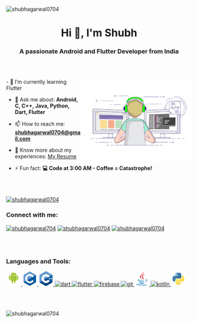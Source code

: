 <p align="left"> <img src="https://komarev.com/ghpvc/?username=shubhagarwal0704&label=Profile%20views&color=0e75b6&style=flat" alt="shubhagarwal0704" /> </p>
<h1 align="center">Hi 👋, I'm Shubh</h1>
<h3 align="center">A passionate Android and Flutter Developer from India</h3>

<br></br>

<img align="right" alt="coding" width="300" src="https://raw.githubusercontent.com/AswinBarath/AswinBarath/master/coding.gif">
- 🌱 I’m currently learning Flutter

- 💬 Ask me about: **Android, C, C++, Java, Python, Dart, Flutter**

- 📫 How to reach me: **shubhagarwal0704@gmail.com**

- 📄 <a>Know more about my experiences: </a> <a href="https://drive.google.com/file/d/1SXb14eBfCK5LP-CE1ur_Nw9HDgCQ5_NM/view?usp=sharing" target="_blank" rel="noreferrer">My Resume</a>


- ⚡ Fun fact: **💻 Code at 3:00 AM - Coffee = Catastrophe!**

  <br></br>

<p align="left"> <a href="https://github.com/ryo-ma/github-profile-trophy"><img src="https://github-profile-trophy.vercel.app/?username=shubhagarwal0704" alt="shubhagarwal0704" /></a> </p>

<h3 align="left">Connect with me:</h3>
<p align="left">
<a href="https://twitter.com/shubhagarwal704" target="blank"><img align="center" src="https://raw.githubusercontent.com/rahuldkjain/github-profile-readme-generator/master/src/images/icons/Social/twitter.svg" alt="shubhagarwal704" height="30" width="40" /></a>
<a href="https://linkedin.com/in/shubhagarwal0704" target="blank"><img align="center" src="https://raw.githubusercontent.com/rahuldkjain/github-profile-readme-generator/master/src/images/icons/Social/linked-in-alt.svg" alt="shubhagarwal0704" height="30" width="40" /></a>
<a href="https://www.leetcode.com/shubhagarwal0704" target="blank"><img align="center" src="https://raw.githubusercontent.com/rahuldkjain/github-profile-readme-generator/master/src/images/icons/Social/leet-code.svg" alt="shubhagarwal0704" height="30" width="40" /></a>
</p>
<br></br>
<h3 align="left">Languages and Tools:</h3>
<p align="left"> 
  <a href="https://developer.android.com" target="_blank" rel="noreferrer"> 
    <img src="https://raw.githubusercontent.com/devicons/devicon/master/icons/android/android-original-wordmark.svg" alt="android" width="40" height="40"/>
  </a> 
  <a href="https://www.cprogramming.com/" target="_blank" rel="noreferrer"> 
    <img src="https://raw.githubusercontent.com/devicons/devicon/master/icons/c/c-original.svg" alt="c" width="40" height="40"/>
  </a> 
  <a href="https://www.w3schools.com/cpp/" target="_blank" rel="noreferrer"> 
    <img src="https://raw.githubusercontent.com/devicons/devicon/master/icons/cplusplus/cplusplus-original.svg" alt="cplusplus" width="40" height="40"/>
  </a> 
  <a href="https://dart.dev/" target="_blank" rel="noreferrer"> 
    <img src="https://www.vectorlogo.zone/logos/dartlang/dartlang-icon.svg" alt="dart" width="40" height="40"/>
  </a> 
  <a href="https://flutter.dev/" target="_blank" rel="noreferrer"> 
    <img src="https://www.vectorlogo.zone/logos/flutterio/flutterio-icon.svg" alt="flutter" width="40" height="40"/>
  </a> 
  <a href="https://firebase.google.com/" target="_blank" rel="noreferrer"> 
    <img src="https://www.vectorlogo.zone/logos/firebase/firebase-icon.svg" alt="firebase" width="40" height="40"/>
  </a> 
  <a href="https://git-scm.com/" target="_blank" rel="noreferrer"> 
    <img src="https://www.vectorlogo.zone/logos/git-scm/git-scm-icon.svg" alt="git" width="40" height="40"/>
  </a> 
  <a href="https://www.java.com" target="_blank" rel="noreferrer"> 
    <img src="https://raw.githubusercontent.com/devicons/devicon/master/icons/java/java-original.svg" alt="java" width="40" height="40"/>
  </a> 
  <a href="https://kotlinlang.org" target="_blank" rel="noreferrer"> 
    <img src="https://www.vectorlogo.zone/logos/kotlinlang/kotlinlang-icon.svg" alt="kotlin" width="40" height="40"/>
  </a> 
  <a href="https://www.python.org" target="_blank" rel="noreferrer"> 
    <img src="https://raw.githubusercontent.com/devicons/devicon/master/icons/python/python-original.svg" alt="python" width="40" height="40"/>
  </a> 
</p>
<br></br>
<p><img align="center" src="https://github-readme-stats.vercel.app/api/top-langs?username=shubhagarwal0704&show_icons=true&locale=en&layout=compact" alt="shubhagarwal0704" /></p>
<br></br>
